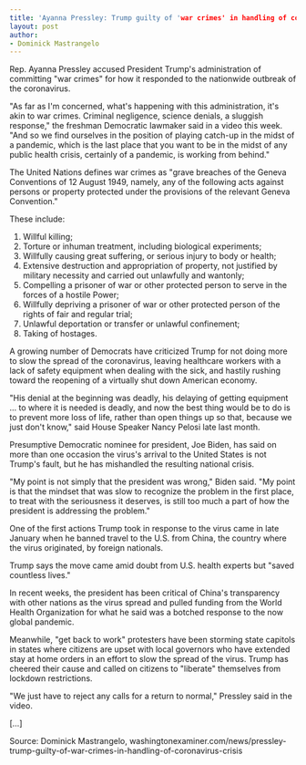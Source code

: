 ```yaml
---
title: 'Ayanna Pressley: Trump guilty of 'war crimes' in handling of coronavirus crisis'
layout: post
author:
- Dominick Mastrangelo
---
```


Rep. Ayanna Pressley accused President Trump's administration of committing "war crimes" for how it responded to the nationwide outbreak of the coronavirus.

"As far as I'm concerned, what's happening with this administration, it's akin to war crimes. Criminal negligence, science denials, a sluggish response," the freshman Democratic lawmaker said in a video this week. "And so we find ourselves in the position of playing catch-up in the midst of a pandemic, which is the last place that you want to be in the midst of any public health crisis, certainly of a pandemic, is working from behind."

The United Nations defines war crimes as "grave breaches of the Geneva Conventions of 12 August 1949, namely, any of the following acts against persons or property protected under the provisions of the relevant Geneva Convention."

These include:

1. Willful killing;
2. Torture or inhuman treatment, including biological experiments;
3. Willfully causing great suffering, or serious injury to body or health;
4. Extensive destruction and appropriation of property, not justified by military necessity and carried out unlawfully and wantonly;
5. Compelling a prisoner of war or other protected person to serve in the forces of a hostile Power;
6. Willfully depriving a prisoner of war or other protected person of the rights of fair and regular trial;
7. Unlawful deportation or transfer or unlawful confinement;
8. Taking of hostages.

A growing number of Democrats have criticized Trump for not doing more to slow the spread of the coronavirus, leaving healthcare workers with a lack of safety equipment when dealing with the sick, and hastily rushing toward the reopening of a virtually shut down American economy.

"His denial at the beginning was deadly, his delaying of getting equipment … to where it is needed is deadly, and now the best thing would be to do is to prevent more loss of life, rather than open things up so that, because we just don't know," said House Speaker Nancy Pelosi late last month.

Presumptive Democratic nominee for president, Joe Biden, has said on more than one occasion the virus's arrival to the United States is not Trump's fault, but he has mishandled the resulting national crisis.

"My point is not simply that the president was wrong," Biden said. "My point is that the mindset that was slow to recognize the problem in the first place, to treat with the seriousness it deserves, is still too much a part of how the president is addressing the problem."

One of the first actions Trump took in response to the virus came in late January when he banned travel to the U.S. from China, the country where the virus originated, by foreign nationals.

Trump says the move came amid doubt from U.S. health experts but "saved countless lives."

In recent weeks, the president has been critical of China's transparency with other nations as the virus spread and pulled funding from the World Health Organization for what he said was a botched response to the now global pandemic.

Meanwhile, "get back to work" protesters have been storming state capitols in states where citizens are upset with local governors who have extended stay at home orders in an effort to slow the spread of the virus. Trump has cheered their cause and called on citizens to "liberate" themselves from lockdown restrictions.

"We just have to reject any calls for a return to normal," Pressley said in the video.

[…]

Source: Dominick Mastrangelo, washingtonexaminer.com/news/pressley-trump-guilty-of-war-crimes-in-handling-of-coronavirus-crisis
